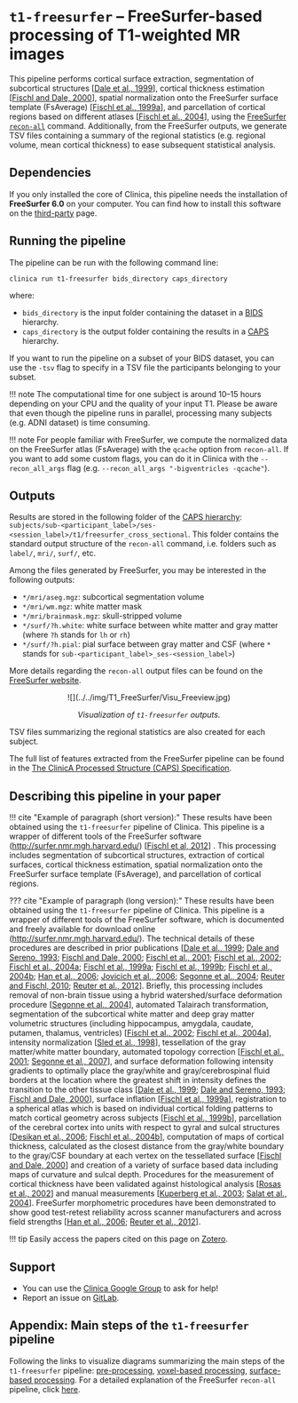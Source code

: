 # `t1-freesurfer` – FreeSurfer-based processing of T1-weighted MR images

This pipeline performs cortical surface extraction, segmentation of subcortical structures [[Dale et al., 1999](http://dx.doi.org/10.1006/nimg.1998.0395)], cortical thickness estimation [[Fischl and Dale, 2000](http://dx.doi.org/10.1073/pnas.200033797)], spatial normalization onto the FreeSurfer surface template (FsAverage) [[Fischl et al., 1999a](http://dx.doi.org/10.1006/nimg.1998.0396)], and parcellation of cortical regions based on different atlases [[Fischl et al., 2004](http://dx.doi.org/10.1093/cercor/bhg087)], using the [FreeSurfer `recon-all`](https://surfer.nmr.mgh.harvard.edu/fswiki/recon-all) command. Additionally, from the FreeSurfer outputs, we generate TSV files containing a summary of the regional statistics (e.g. regional volume, mean cortical thickness) to ease subsequent statistical analysis.


## Dependencies
<!-- If you installed the docker image of Clinica, nothing is required. -->
If you only installed the core of Clinica, this pipeline needs the installation of **FreeSurfer 6.0** on your computer. You can find how to install this software on the [third-party](../../Third-party) page.

## Running the pipeline
The pipeline can be run with the following command line:
```
clinica run t1-freesurfer bids_directory caps_directory
```
where:

  - `bids_directory` is the input folder containing the dataset in a [BIDS](../../BIDS) hierarchy.
  - `caps_directory` is the output folder containing the results in a [CAPS](../../CAPS) hierarchy.

If you want to run the pipeline on a subset of your BIDS dataset, you can use the `-tsv` flag to specify in a TSV file the participants belonging to your subset.

!!! note
    The computational time for one subject is around 10–15 hours depending on your CPU and the quality of your input T1. Please be aware that even though the pipeline runs in parallel, processing many subjects (e.g. ADNI dataset) is time consuming.

!!! note
    For people familiar with FreeSurfer, we compute the normalized data on the FreeSurfer atlas (FsAverage) with the `qcache` option from `recon-all`. If you want to add some custom flags, you can do it in Clinica with the `--recon_all_args` flag (e.g. `--recon_all_args "-bigventricles -qcache"`).


## Outputs
Results are stored in the following folder of the [CAPS hierarchy](../../CAPS): `subjects/sub-<participant_label>/ses-<session_label>/t1/freesurfer_cross_sectional`.
This folder contains the standard output structure of the `recon-all` command, i.e. folders such as `label/`, `mri/`, `surf/`, etc.

Among the files generated by FreeSurfer, you may be interested in the following outputs:

  - `*/mri/aseg.mgz`: subcortical segmentation volume
  - `*/mri/wm.mgz`: white matter mask
  - `*/mri/brainmask.mgz`: skull-stripped volume
  - `*/surf/?h.white`: white surface between white matter and gray matter (where `?h` stands for `lh` or `rh`)
  - `*/surf/?h.pial`: pial surface between gray matter and CSF
  (where `*` stands for `sub-<participant_label>_ses-<session_label>`)


More details regarding the `recon-all` output files can be found on the [FreeSurfer website](https://surfer.nmr.mgh.harvard.edu/fswiki/ReconAllOutputFiles).

<center>![](../../img/T1_FreeSurfer/Visu_Freeview.jpg)</center>

*<center>Visualization of `t1-freesurfer` outputs.</center>*

TSV files summarizing the regional statistics are also created for each subject.

The full list of features extracted from the FreeSurfer pipeline can be found in the [The ClinicA Processed Structure (CAPS) Specification](https://docs.google.com/document/d/14mjXbqRceHK0fD0BIONniLK713zY7DbQHJEV7kxqsd8/edit#).


<!-- ## Visualization of the results

!!! note
    The visualization command is not available for the moment. Please come back later, this section will be updated ASAP. -->


## Describing this pipeline in your paper

!!! cite "Example of paragraph (short version):"
    These results have been obtained using the `t1-freesurfer` pipeline of Clinica. This pipeline is a wrapper of different tools of the FreeSurfer software (http://surfer.nmr.mgh.harvard.edu/) [[Fischl et al, 2012](http://dx.doi.org/10.1016/j.neuroimage.2012.01.021)] . This processing includes segmentation of subcortical structures, extraction of cortical surfaces, cortical thickness estimation, spatial normalization onto the FreeSurfer surface template (FsAverage), and parcellation of cortical regions.

??? cite "Example of paragraph (long version):"
    These results have been obtained using the `t1-freesurfer` pipeline of Clinica. This pipeline is a wrapper of  different tools of the FreeSurfer software, which is documented and freely available for download online (http://surfer.nmr.mgh.harvard.edu/). The technical details of these procedures are described in prior publications [[Dale et al., 1999](http://dx.doi.org/10.1006/nimg.1998.0395); [Dale and Sereno, 1993](http://dx.doi.org/10.1162/jocn.1993.5.2.162); [Fischl and Dale, 2000](http://dx.doi.org/10.1073/pnas.200033797); [Fischl et al., 2001](http://dx.doi.org/10.1109/42.906426); [Fischl et al., 2002](http://dx.doi.org/10.1016/S0896-6273(02)00569-X); [Fischl et al., 2004a](http://dx.doi.org/10.1016/j.neuroimage.2004.07.016); [Fischl et al., 1999a](http://dx.doi.org/10.1006/nimg.1998.0396); [Fischl et al., 1999b](http://dx.doi.org/10.1002/(SICI)1097-0193(1999)8:4<272::AID-HBM10>3.0.CO;2-4); [Fischl et al., 2004b](http://dx.doi.org/10.1093/cercor/bhg087); [Han et al., 2006](http://dx.doi.org/10.1016/j.neuroimage.2006.02.051); [Jovicich et al., 2006](http://dx.doi.org/10.1016/j.neuroimage.2005.09.046); [Segonne et al., 2004](http://dx.doi.org/10.1016/j.neuroimage.2004.03.032); [Reuter and Fischl, 2010](http://dx.doi.org/10.1016/j.neuroimage.2011.02.076); [Reuter et al., 2012](http://dx.doi.org/10.1016/j.neuroimage.2012.02.084)]. Briefly, this processing includes removal of non-brain tissue using a hybrid watershed/surface deformation procedure [[Segonne et al., 2004](http://dx.doi.org/10.1016/j.neuroimage.2004.03.032)], automated Talairach transformation, segmentation of the subcortical white matter and deep gray matter volumetric structures (including hippocampus, amygdala, caudate, putamen, thalamus, ventricles) [[Fischl et al., 2002](http://dx.doi.org/10.1016/S0896-6273(02)00569-X); [Fischl et al., 2004a](http://dx.doi.org/10.1016/j.neuroimage.2004.07.016)], intensity normalization [[Sled et al., 1998](http://dx.doi.org/10.1109/42.668698)], tessellation of the gray matter/white matter boundary, automated topology correction [[Fischl et al., 2001](http://dx.doi.org/10.1109/42.906426); [Segonne et al., 2007](http://dx.doi.org/10.1109/TMI.2006.887364)], and surface deformation following intensity gradients to optimally place the gray/white and gray/cerebrospinal fluid borders at the location where the greatest shift in intensity defines the transition to the other tissue class [[Dale et al., 1999](http://dx.doi.org/10.1006/nimg.1998.0395); [Dale and Sereno, 1993](http://dx.doi.org/10.1162/jocn.1993.5.2.162); [Fischl and Dale, 2000](http://dx.doi.org/10.1073/pnas.200033797)], surface inflation [[Fischl et al., 1999a](http://dx.doi.org/10.1006/nimg.1998.0396)], registration to a spherical atlas which is based on individual cortical folding patterns to match cortical geometry across subjects [[Fischl et al., 1999b](http://dx.doi.org/10.1002/(SICI)1097-0193(1999)8:4<272::AID-HBM10>3.0.CO;2-4)], parcellation of the cerebral cortex into units with respect to gyral and sulcal structures [[Desikan et al., 2006](http://dx.doi.org/10.1016/j.neuroimage.2006.01.021); [Fischl et al., 2004b](http://dx.doi.org/10.1093/cercor/bhg087)], computation of maps of cortical thickness, calculated as the closest distance from the gray/white boundary to the gray/CSF boundary at each vertex on the tessellated surface [[Fischl and Dale, 2000](http://dx.doi.org/10.1073/pnas.200033797)] and creation of a variety of surface based data including maps of curvature and sulcal depth. Procedures for the measurement of cortical thickness have been validated against histological analysis [[Rosas et al., 2002](http://dx.doi.org/10.1212/WNL.58.5.695)] and manual measurements [[Kuperberg et al., 2003](http://dx.doi.org/10.1001/archpsyc.60.9.878); [Salat et al., 2004](http://dx.doi.org/10.1093/cercor/bhh032)]. FreeSurfer morphometric procedures have been demonstrated to show good test-retest reliability across scanner manufacturers and across field strengths [[Han et al., 2006](http://dx.doi.org/10.1016/j.neuroimage.2006.02.051); [Reuter et al., 2012](http://dx.doi.org/10.1016/j.neuroimage.2012.02.084)].

!!! tip
    Easily access the papers cited on this page on [Zotero](https://www.zotero.org/groups/2240070/clinica_aramislab/items/collectionKey/GHAXT4R5).

## Support

-   You can use the [Clinica Google Group](https://groups.google.com/forum/#!forum/clinica-user) to ask for help!
-   Report an issue on [GitLab](https://gitlab.icm-institute.org/aramislab/clinica/issues).

## Appendix: Main steps of the `t1-freesurfer` pipeline
Following the links to visualize diagrams summarizing the main steps of the `t1-freesurfer` pipeline: [pre-processing](../../img/T1_FreeSurfer/t1-freesurfer_pipeline1.svg), [voxel-based processing](../../img/T1_FreeSurfer/t1-freesurfer_pipeline2.svg), [surface-based processing](../../img/T1_FreeSurfer/t1-freesurfer_pipeline3.svg). For a detailed explanation of the FreeSurfer `recon-all` pipeline, click [here](https://surfer.nmr.mgh.harvard.edu/fswiki/recon-all).
